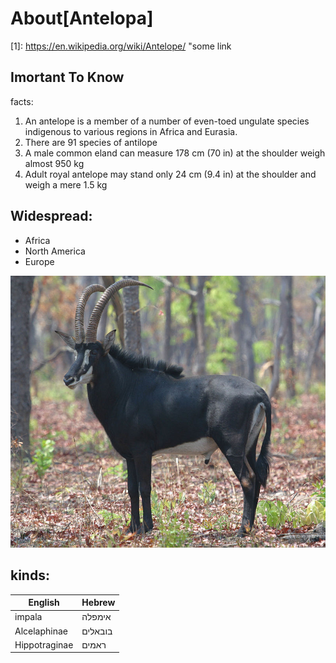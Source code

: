 # About[Antelopa]
[1]: https://en.wikipedia.org/wiki/Antelope/ "some link
## Imortant To Know

facts:

1.  An antelope is a member of a number of even-toed ungulate species indigenous to various regions in Africa and Eurasia.
2.  There are 91 species of antilope
3.  A male common eland can measure 178 cm (70 in) at the shoulder weigh almost 950 kg
4.  Adult royal antelope may stand only 24 cm (9.4 in) at the shoulder and weigh a mere 1.5 kg

## Widespread:

- Africa
- North America
- Europe

![Image of Antilope](/images/800px-Sable_bull.jpg)

## kinds:

English | Hebrew
-------|--------
 impala |  אימפלה
 Alcelaphinae | בובאלים
  Hippotraginae | ראמים
